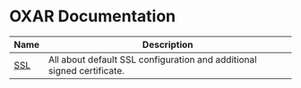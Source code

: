 # OXAR Documentation

Name | Description
--- | ---
[SSL](ssl.md) | All about default SSL configuration and additional signed certificate.
